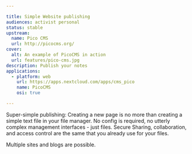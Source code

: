 ```yaml
---

title: Simple Website publishing
audiences: activist personal
status: stable
upstream:
  name: Pico CMS
  url: http://picocms.org/
cover:
  alt: An example of PicoCMS in action
  url: features/pico-cms.jpg
description: Publish your notes
applications:
  - platform: web
    url: https://apps.nextcloud.com/apps/cms_pico
    name: PicoCMS
    osi: true

---
```


Super-simple publishing: Creating a new page is no more than creating a simple text file in your file manager. No config is required, no utterly complex management interfaces - just files. Secure Sharing, collaboration, and access control are the same that you already use for your files.

Multiple sites and blogs are possible.